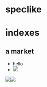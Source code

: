 speclike
========

indexes
=======

a market
--------

*   hello
*   ![](https://assets-prd.ignimgs.com/2022/03/22/witchercomparison-1647953448163.jpg)

![](https://scontent-ber1-1.xx.fbcdn.net/v/t39.30808-6/393487513_191144684020411_1345394949302923686_n.jpg?_nc_cat=101&ccb=1-7&_nc_sid=5f2048&_nc_ohc=Y3ASXlAoIIMAX9PdLcS&_nc_ht=scontent-ber1-1.xx&oh=00_AfDjD0RyQ-WO8ac9OW0NHihHJz_keygX5lpcU2iDuq3o4w&oe=65394B87)![](https://scontent-ber1-1.xx.fbcdn.net/v/t39.30808-6/394036975_193008083834071_5319461004562019138_n.jpg?_nc_cat=100&ccb=1-7&_nc_sid=5f2048&_nc_ohc=OQKMrDzPvtoAX9hH3Kj&_nc_ht=scontent-ber1-1.xx&oh=00_AfAYOFCVdCpTXLQ6fxnGMPPLXw-DcXNnYgDwyEsgTIYBRw&oe=6537FF66)
